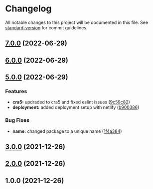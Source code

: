 # Changelog

All notable changes to this project will be documented in this file. See [standard-version](https://github.com/conventional-changelog/standard-version) for commit guidelines.

## [7.0.0](https://github.com/m-nathani/react-bootstrap/compare/v6.0.0...v7.0.0) (2022-06-29)

## [6.0.0](https://github.com/m-nathani/react-bootstrap/compare/v5.0.0...v6.0.0) (2022-06-29)

## [5.0.0](https://github.com/m-nathani/react-bootstrap/compare/v3.0.0...v5.0.0) (2022-06-29)


### Features

* **cra5:** updraded to cra5 and fixed eslint issues ([9c59c82](https://github.com/m-nathani/react-bootstrap/commit/9c59c828411631a673471aea68d505bb212a12ec))
* **deployment:** added deployment setup with netlify ([b900386](https://github.com/m-nathani/react-bootstrap/commit/b9003860cfeef9fd5f88d03beab6ddec5c671a6a))


### Bug Fixes

* **name:** changed package to a unique name ([1f4a384](https://github.com/m-nathani/react-bootstrap/commit/1f4a384464b8f495ea8f60c390c5846167fc72b6))

## [3.0.0](https://github.com/m-nathani/react-bootstrap/compare/v2.0.0...v3.0.0) (2021-12-26)

## [2.0.0](https://github.com/m-nathani/react-bootstrap/compare/v1.0.0...v2.0.0) (2021-12-26)

## 1.0.0 (2021-12-26)
